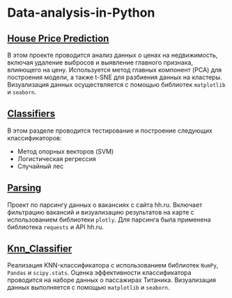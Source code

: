# Data-analysis-in-Python

## [House Price Prediction](https://github.com/TipoYmnik/Data-analysis-in-Python.-/blob/main/house_price_prediction.ipynb)

В этом проекте проводится анализ данных о ценах на недвижимость, включая удаление выбросов и выявление главного признака, влияющего на цену. Используется метод главных компонент (PCA) для построения модели, а также t-SNE для разбиения данных на кластеры. Визуализация данных осуществляется с помощью библиотек `matplotlib` и `seaborn`.

## [Classifiers](https://github.com/TipoYmnik/Data-analysis-in-Python.-/blob/main/Classifiers.ipynb)

В этом разделе проводится тестирование и построение следующих классификаторов:
- Метод опорных векторов (SVM)
- Логистическая регрессия
- Случайный лес

## [Parsing](https://github.com/TipoYmnik/Data-analysis-in-Python.-/blob/main/parsing.ipynb)

Проект по парсингу данных о вакансиях с сайта hh.ru. Включает фильтрацию вакансий и визуализацию результатов на карте с использованием библиотеки `plotly`. Для парсинга была применена библиотека `requests` и API hh.ru.

## [Knn_Classifier](https://github.com/TipoYmnik/Data-analysis-in-Python.-/blob/main/knn_Classifier.ipynb)

Реализация KNN-классификатора с использованием библиотек `NumPy`, `Pandas` и `scipy.stats`. Оценка эффективности классификатора проводится на наборе данных о пассажирах Титаника. Визуализация данных выполняется с помощью `matplotlib` и `seaborn`.

